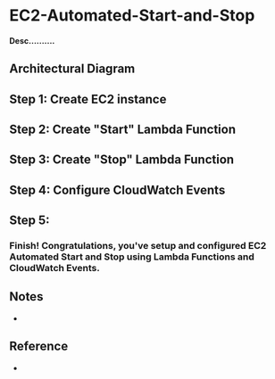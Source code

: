 # EC2-Automated-Start-and-Stop
#### Desc..........

## Architectural Diagram


## Step 1: Create EC2 instance

## Step 2: Create "Start" Lambda Function

## Step 3: Create "Stop" Lambda Function

## Step 4: Configure CloudWatch Events 

## Step 5: 


### Finish! Congratulations, you've setup and configured EC2 Automated Start and Stop using Lambda Functions and CloudWatch Events. 
## Notes
*

## Reference 
*
